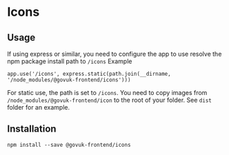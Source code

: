 # Icons

## Usage

If using express or similar, you need to configure the app to use resolve the npm package install path to `/icons`
Example
```
app.use('/icons', express.static(path.join(__dirname, '/node_modules/@govuk-frontend/icons')))
```
For static use, the path is set to `/icons`. You need to copy images from `/node_modules/@govuk-frontend/icon` to the root of your folder.
See `dist` folder for an example.



## Installation

```
npm install --save @govuk-frontend/icons
```

